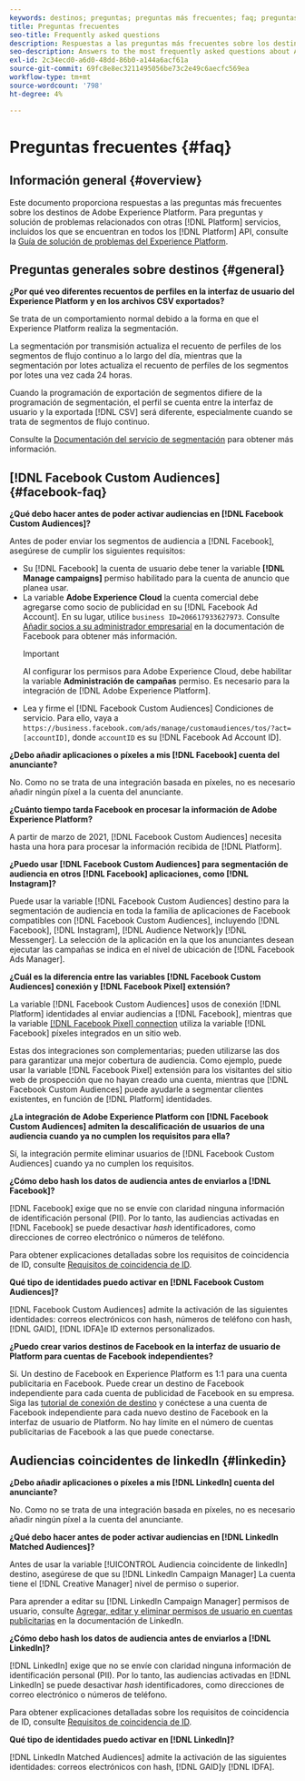 ```yaml
---
keywords: destinos; preguntas; preguntas más frecuentes; faq; preguntas más frecuentes sobre destinos
title: Preguntas frecuentes
seo-title: Frequently asked questions
description: Respuestas a las preguntas más frecuentes sobre los destinos de Adobe Experience Platform
seo-description: Answers to the most frequently asked questions about Adobe Experience Platform destinations
exl-id: 2c34ecd0-a6d0-48dd-86b0-a144a6acf61a
source-git-commit: 69fc8e8ec3211495056be73c2e49c6aecfc569ea
workflow-type: tm+mt
source-wordcount: '798'
ht-degree: 4%

---
```


# Preguntas frecuentes {#faq}

## Información general {#overview}

Este documento proporciona respuestas a las preguntas más frecuentes sobre los destinos de Adobe Experience Platform. Para preguntas y solución de problemas relacionados con otras [!DNL Platform] servicios, incluidos los que se encuentran en todos los [!DNL Platform] API, consulte la [Guía de solución de problemas del Experience Platform](../landing/troubleshooting.md).

## Preguntas generales sobre destinos {#general}

**¿Por qué veo diferentes recuentos de perfiles en la interfaz de usuario del Experience Platform y en los archivos CSV exportados?**

Se trata de un comportamiento normal debido a la forma en que el Experience Platform realiza la segmentación.

La segmentación por transmisión actualiza el recuento de perfiles de los segmentos de flujo continuo a lo largo del día, mientras que la segmentación por lotes actualiza el recuento de perfiles de los segmentos por lotes una vez cada 24 horas.

Cuando la programación de exportación de segmentos difiere de la programación de segmentación, el perfil se cuenta entre la interfaz de usuario y la exportada [!DNL CSV] será diferente, especialmente cuando se trata de segmentos de flujo continuo.

Consulte la [Documentación del servicio de segmentación](../segmentation/home.md) para obtener más información.

## [!DNL Facebook Custom Audiences] {#facebook-faq}

**¿Qué debo hacer antes de poder activar audiencias en [!DNL Facebook Custom Audiences]?**

Antes de poder enviar los segmentos de audiencia a [!DNL Facebook], asegúrese de cumplir los siguientes requisitos:

* Su [!DNL Facebook] la cuenta de usuario debe tener la variable **[!DNL Manage campaigns]** permiso habilitado para la cuenta de anuncio que planea usar.
* La variable **Adobe Experience Cloud** la cuenta comercial debe agregarse como socio de publicidad en su [!DNL Facebook Ad Account]. En su lugar, utilice `business ID=206617933627973`. Consulte [Añadir socios a su administrador empresarial](https://www.facebook.com/business/help/1717412048538897) en la documentación de Facebook para obtener más información.
   >[!IMPORTANT]
   >
   > Al configurar los permisos para Adobe Experience Cloud, debe habilitar la variable **Administración de campañas** permiso. Es necesario para la integración de [!DNL Adobe Experience Platform].
* Lea y firme el [!DNL Facebook Custom Audiences] Condiciones de servicio. Para ello, vaya a `https://business.facebook.com/ads/manage/customaudiences/tos/?act=[accountID]`, donde `accountID` es su [!DNL Facebook Ad Account ID].

**¿Debo añadir aplicaciones o píxeles a mis [!DNL Facebook] cuenta del anunciante?**

No. Como no se trata de una integración basada en píxeles, no es necesario añadir ningún píxel a la cuenta del anunciante.

**¿Cuánto tiempo tarda Facebook en procesar la información de Adobe Experience Platform?**

A partir de marzo de 2021, [!DNL Facebook Custom Audiences] necesita hasta una hora para procesar la información recibida de [!DNL Platform].

**¿Puedo usar [!DNL Facebook Custom Audiences] para segmentación de audiencia en otros [!DNL Facebook] aplicaciones, como [!DNL Instagram]?**

Puede usar la variable [!DNL Facebook Custom Audiences] destino para la segmentación de audiencia en toda la familia de aplicaciones de Facebook compatibles con [!DNL Facebook Custom Audiences], incluyendo [!DNL Facebook], [!DNL Instagram], [!DNL Audience Network]y [!DNL Messenger]. La selección de la aplicación en la que los anunciantes desean ejecutar las campañas se indica en el nivel de ubicación de [!DNL Facebook Ads Manager].

**¿Cuál es la diferencia entre las variables [!DNL Facebook Custom Audiences] conexión y [!DNL Facebook Pixel] extensión?**

La variable [!DNL Facebook Custom Audiences] usos de conexión [!DNL Platform] identidades al enviar audiencias a [!DNL Facebook], mientras que la variable [[!DNL Facebook Pixel] connection](../destinations/catalog/advertising/facebook-pixel.md) utiliza la variable [!DNL Facebook] píxeles integrados en un sitio web.

Estas dos integraciones son complementarias; pueden utilizarse las dos para garantizar una mejor cobertura de audiencia. Como ejemplo, puede usar la variable [!DNL Facebook Pixel] extensión para los visitantes del sitio web de prospección que no hayan creado una cuenta, mientras que [!DNL Facebook Custom Audiences] puede ayudarle a segmentar clientes existentes, en función de [!DNL Platform] identidades.

**¿La integración de Adobe Experience Platform con [!DNL Facebook Custom Audiences] admiten la descalificación de usuarios de una audiencia cuando ya no cumplen los requisitos para ella?**

Sí, la integración permite eliminar usuarios de [!DNL Facebook Custom Audiences] cuando ya no cumplen los requisitos.

**¿Cómo debo hash los datos de audiencia antes de enviarlos a [!DNL Facebook]?**

[!DNL Facebook] exige que no se envíe con claridad ninguna información de identificación personal (PII). Por lo tanto, las audiencias activadas en [!DNL Facebook] se puede desactivar *hash* identificadores, como direcciones de correo electrónico o números de teléfono.

Para obtener explicaciones detalladas sobre los requisitos de coincidencia de ID, consulte [Requisitos de coincidencia de ID](catalog/social/facebook.md#id-matching-requirements).

**Qué tipo de identidades puedo activar en [!DNL Facebook Custom Audiences]?**

[!DNL Facebook Custom Audiences] admite la activación de las siguientes identidades: correos electrónicos con hash, números de teléfono con hash, [!DNL GAID], [!DNL IDFA]e ID externos personalizados.

**¿Puedo crear varios destinos de Facebook en la interfaz de usuario de Platform para cuentas de Facebook independientes?**

Sí. Un destino de Facebook en Experience Platform es 1:1 para una cuenta publicitaria en Facebook. Puede crear un destino de Facebook independiente para cada cuenta de publicidad de Facebook en su empresa. Siga las [tutorial de conexión de destino](/help/destinations/ui/connect-destination.md) y conéctese a una cuenta de Facebook independiente para cada nuevo destino de Facebook en la interfaz de usuario de Platform. No hay límite en el número de cuentas publicitarias de Facebook a las que puede conectarse.

## Audiencias coincidentes de linkedIn {#linkedin}

**¿Debo añadir aplicaciones o píxeles a mis [!DNL LinkedIn] cuenta del anunciante?**

No. Como no se trata de una integración basada en píxeles, no es necesario añadir ningún píxel a la cuenta del anunciante.

**¿Qué debo hacer antes de poder activar audiencias en [!DNL LinkedIn Matched Audiences]?**

Antes de usar la variable [!UICONTROL Audiencia coincidente de linkedIn] destino, asegúrese de que su [!DNL LinkedIn Campaign Manager] La cuenta tiene el [!DNL Creative Manager] nivel de permiso o superior.

Para aprender a editar su [!DNL LinkedIn Campaign Manager] permisos de usuario, consulte [Agregar, editar y eliminar permisos de usuario en cuentas publicitarias](https://www.linkedin.com/help/lms/answer/5753) en la documentación de LinkedIn.

**¿Cómo debo hash los datos de audiencia antes de enviarlos a [!DNL LinkedIn]?**

[!DNL LinkedIn] exige que no se envíe con claridad ninguna información de identificación personal (PII). Por lo tanto, las audiencias activadas en [!DNL LinkedIn] se puede desactivar *hash* identificadores, como direcciones de correo electrónico o números de teléfono.

Para obtener explicaciones detalladas sobre los requisitos de coincidencia de ID, consulte [Requisitos de coincidencia de ID](catalog/social/linkedin.md#id-matching-requirements).

**Qué tipo de identidades puedo activar en [!DNL LinkedIn]?**

[!DNL LinkedIn Matched Audiences] admite la activación de las siguientes identidades: correos electrónicos con hash, [!DNL GAID]y [!DNL IDFA].
